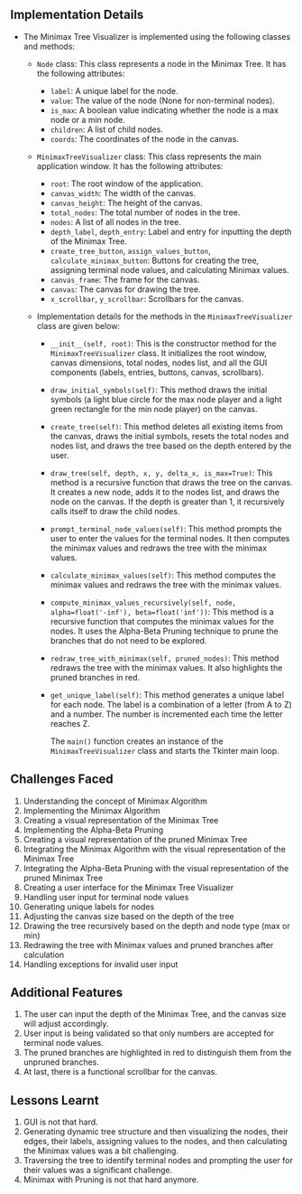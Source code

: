## Implementation Details

- The Minimax Tree Visualizer is implemented using the following classes and methods:
  - `Node` class: This class represents a node in the Minimax Tree. It has the following attributes:
    - `label`: A unique label for the node.
    - `value`: The value of the node (None for non-terminal nodes).
    - `is_max`: A boolean value indicating whether the node is a max node or a min node.
    - `children`: A list of child nodes.
    - `coords`: The coordinates of the node in the canvas.
  - `MinimaxTreeVisualizer` class: This class represents the main application window. It has the following attributes:
    - `root`: The root window of the application.
    - `canvas_width`: The width of the canvas.
    - `canvas_height`: The height of the canvas.
    - `total_nodes`: The total number of nodes in the tree.
    - `nodes`: A list of all nodes in the tree.
    - `depth_label`, `depth_entry`: Label and entry for inputting the depth of the Minimax Tree.
    - `create_tree_button`, `assign_values_button`, `calculate_minimax_button`: Buttons for creating the tree, assigning terminal node values, and calculating Minimax values.
    - `canvas_frame`: The frame for the canvas.
    - `canvas`: The canvas for drawing the tree.
    - `x_scrollbar`, `y_scrollbar`: Scrollbars for the canvas.

  - Implementation details for the methods in the `MinimaxTreeVisualizer` class are given below:

    - `__init__(self, root)`: This is the constructor method for the `MinimaxTreeVisualizer` class. It initializes the root window, canvas dimensions, total nodes, nodes list, and all the GUI components (labels, entries, buttons, canvas, scrollbars).

    - `draw_initial_symbols(self)`: This method draws the initial symbols (a light blue circle for the max node player and a light green rectangle for the min node player) on the canvas.

    - `create_tree(self)`: This method deletes all existing items from the canvas, draws the initial symbols, resets the total nodes and nodes list, and draws the tree based on the depth entered by the user.

    - `draw_tree(self, depth, x, y, delta_x, is_max=True)`: This method is a recursive function that draws the tree on the canvas. It creates a new node, adds it to the nodes list, and draws the node on the canvas. If the depth is greater than 1, it recursively calls itself to draw the child nodes.

    - `prompt_terminal_node_values(self)`: This method prompts the user to enter the values for the terminal nodes. It then computes the minimax values and redraws the tree with the minimax values.

    - `calculate_minimax_values(self)`: This method computes the minimax values and redraws the tree with the minimax values.

    - `compute_minimax_values_recursively(self, node, alpha=float('-inf'), beta=float('inf'))`: This method is a recursive function that computes the minimax values for the nodes. It uses the Alpha-Beta Pruning technique to prune the branches that do not need to be explored.

    - `redraw_tree_with_minimax(self, pruned_nodes)`: This method redraws the tree with the minimax values. It also highlights the pruned branches in red.

    - `get_unique_label(self)`: This method generates a unique label for each node. The label is a combination of a letter (from A to Z) and a number. The number is incremented each time the letter reaches Z.

        The `main()` function creates an instance of the `MinimaxTreeVisualizer` class and starts the Tkinter main loop.

## Challenges Faced

1. Understanding the concept of Minimax Algorithm
2. Implementing the Minimax Algorithm
3. Creating a visual representation of the Minimax Tree
4. Implementing the Alpha-Beta Pruning
5. Creating a visual representation of the pruned Minimax Tree
6. Integrating the Minimax Algorithm with the visual representation of the Minimax Tree
7. Integrating the Alpha-Beta Pruning with the visual representation of the pruned Minimax Tree
8. Creating a user interface for the Minimax Tree Visualizer
9. Handling user input for terminal node values
10. Generating unique labels for nodes
11. Adjusting the canvas size based on the depth of the tree
12. Drawing the tree recursively based on the depth and node type (max or min)
13. Redrawing the tree with Minimax values and pruned branches after calculation
14. Handling exceptions for invalid user input

## Additional Features

1. The user can input the depth of the Minimax Tree, and the canvas size will adjust accordingly.
2. User input is being validated so that only numbers are accepted for terminal node values.
3. The pruned branches are highlighted in red to distinguish them from the unpruned branches.
4. At last, there is a functional scrollbar for the canvas.

## Lessons Learnt

1. GUI is not that hard.
2. Generating dynamic tree structure and then visualizing the nodes, their edges, their labels, assigning values to the nodes, and then calculating the Minimax values was a bit challenging.
3. Traversing the tree to identify terminal nodes and prompting the user for their values was a significant challenge.
4. Minimax with Pruning is not that hard anymore.
